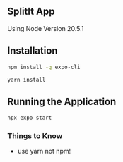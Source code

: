 ## SplitIt App
Using Node Version 20.5.1

## Installation 
```bash
npm install -g expo-cli 
```

```bash
yarn install 
```

## Running the Application 
```bash 
npx expo start
```

### Things to Know
- use yarn not npm! 

